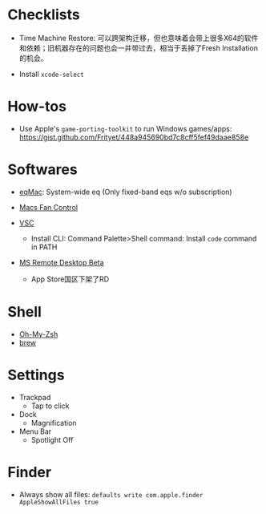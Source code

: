 # Checklists

- Time Machine Restore: 可以跨架构迁移，但也意味着会带上很多X64的软件和依赖；旧机器存在的问题也会一并带过去，相当于丢掉了Fresh Installation的机会。

- Install `xcode-select`


# How-tos

- Use Apple's `game-porting-toolkit` to run Windows games/apps: https://gist.github.com/Frityet/448a945690bd7c8cff5fef49daae858e

# Softwares

- [eqMac](https://github.com/bitgapp/eqMac/releases): System-wide eq  (Only fixed-band eqs w/o subscription)

- [Macs Fan Control](https://crystalidea.com/macs-fan-control)

- [VSC](https://code.visualstudio.com/download)
    - Install CLI: Command Palette>Shell command: Install `code` command in PATH
- [MS Remote Desktop Beta](https://install.appcenter.ms/orgs/rdmacios-k2vy/apps/microsoft-remote-desktop-for-mac/distribution_groups/all-users-of-microsoft-remote-desktop-for-mac)
    - App Store国区下架了RD

# Shell

- [Oh-My-Zsh](https://ohmyz.sh/#install)
- [brew](https://brew.sh)


# Settings

- Trackpad
    - Tap to click
- Dock
    - Magnification   
- Menu Bar
    - Spotlight Off

# Finder
- Always show all files: `defaults write com.apple.finder AppleShowAllFiles true`
